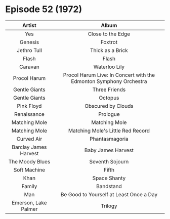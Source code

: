 # Episode 52 (1972)

| Artist | Album |
| :---: | :---: |
| Yes | Close to the Edge |
| Genesis | Foxtrot |
| Jethro Tull | Thick as a Brick |
| Flash | Flash |
| Caravan | Waterloo Lily |
| Procol Harum | Procol Harum Live: In Concert with the Edmonton Symphony Orchestra |
| Gentle Giants | Three Friends |
| Gentle Giants | Octopus |
| Pink Floyd | Obscured by Clouds |
| Renaissance | Prologue | 
| Matching Mole | Matching Mole |
| Matching Mole | Matching Mole's Little Red Record |
| Curved Air | Phantasmagoria |
| Barclay James Harvest | Baby James Harvest |
| The Moody Blues | Seventh Sojourn |
| Soft Machine | Fifth | 
| Khan | Space Shanty |
| Family | Bandstand |
| Man | Be Good to Yourself at Least Once a Day |
| Emerson, Lake Palmer | Trilogy |